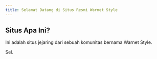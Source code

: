 ```yaml
---
title: Selamat Datang di Situs Resmi Warnet Style
---
```


## Situs Apa Ini?

Ini adalah situs jejaring dari sebuah komunitas bernama Warnet Style.

Sel.
